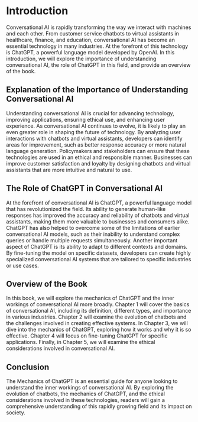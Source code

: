 Introduction
============

Conversational AI is rapidly transforming the way we interact with machines and each other. From customer service chatbots to virtual assistants in healthcare, finance, and education, conversational AI has become an essential technology in many industries. At the forefront of this technology is ChatGPT, a powerful language model developed by OpenAI. In this introduction, we will explore the importance of understanding conversational AI, the role of ChatGPT in this field, and provide an overview of the book.

Explanation of the Importance of Understanding Conversational AI
----------------------------------------------------------------

Understanding conversational AI is crucial for advancing technology, improving applications, ensuring ethical use, and enhancing user experience. As conversational AI continues to evolve, it is likely to play an even greater role in shaping the future of technology. By analyzing user interactions with chatbots and virtual assistants, developers can identify areas for improvement, such as better response accuracy or more natural language generation. Policymakers and stakeholders can ensure that these technologies are used in an ethical and responsible manner. Businesses can improve customer satisfaction and loyalty by designing chatbots and virtual assistants that are more intuitive and natural to use.

The Role of ChatGPT in Conversational AI
----------------------------------------

At the forefront of conversational AI is ChatGPT, a powerful language model that has revolutionized the field. Its ability to generate human-like responses has improved the accuracy and reliability of chatbots and virtual assistants, making them more valuable to businesses and consumers alike. ChatGPT has also helped to overcome some of the limitations of earlier conversational AI models, such as their inability to understand complex queries or handle multiple requests simultaneously. Another important aspect of ChatGPT is its ability to adapt to different contexts and domains. By fine-tuning the model on specific datasets, developers can create highly specialized conversational AI systems that are tailored to specific industries or use cases.

Overview of the Book
--------------------

In this book, we will explore the mechanics of ChatGPT and the inner workings of conversational AI more broadly. Chapter 1 will cover the basics of conversational AI, including its definition, different types, and importance in various industries. Chapter 2 will examine the evolution of chatbots and the challenges involved in creating effective systems. In Chapter 3, we will dive into the mechanics of ChatGPT, exploring how it works and why it is so effective. Chapter 4 will focus on fine-tuning ChatGPT for specific applications. Finally, in Chapter 5, we will examine the ethical considerations involved in conversational AI.

Conclusion
----------

The Mechanics of ChatGPT is an essential guide for anyone looking to understand the inner workings of conversational AI. By exploring the evolution of chatbots, the mechanics of ChatGPT, and the ethical considerations involved in these technologies, readers will gain a comprehensive understanding of this rapidly growing field and its impact on society.
